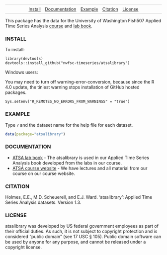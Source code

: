 <style>
.nav{
    border:1px solid #ccc;
    border-width:1px 0;
    list-style:none;
    margin:0;
    padding:0;
    text-align:center;
}
.nav li{
    display:inline-block;
}
.nav a{
    display:inline-block;
    padding:5px;
}
</style>
<ul class="nav">
<li>
<a href="#install">Install</a>
</li>
<li>
<a href="#documentation">Documentation</a>
</li>
<li>
<a href="#example">Example</a>
</li>
<li>
<a href="#citation">Citation</a>
</li>
<li>
<a href="#license">License</a>
</li>
</ul>

This package has the data for the University of Washington Fish507
Applied Time Series Analysis
[course](https://nwfsc-timeseries.github.io/atsa) and [lab
book](https://nwfsc-timeseries.github.io/atsa-labs).

### INSTALL

To install:

    library(devtools)
    devtools::install_github("nwfsc-timeseries/atsalibrary")

Windows users:

You may need to turn off warning-error-conversion, because since the R
4.0 update, the tiniest warning stops installation of GitHub hosted
packages.

    Sys.setenv("R_REMOTES_NO_ERRORS_FROM_WARNINGS" = "true")

### EXAMPLE

Type `?` and the dataset name for the help file for each dataset.

``` r
data(package="atsalibrary")
```

### DOCUMENTATION

-   [ATSA lab book](https://nwfsc-timeseries.github.io/atsa-labs/) - The
    atsalibrary is used in our Applied Time Series Analysis book
    developed from the labs in our course.
-   [ATSA course website](https://nwfsc-timeseries.github.io/atsa/) - We
    have lectures and all material from our course on our course
    website.

### CITATION

Holmes, E.E., M.D. Scheuerell, and E.J. Ward. ‘atsalibrary’: Applied
Time Series Analysis datasets. Version 1.3.

### LICENSE

atsalibrary was developed by US federal government employees as part of
their official duties. As such, it is not subject to copyright
protection and is considered “public domain” (see 17 USC § 105). Public
domain software can be used by anyone for any purpose, and cannot be
released under a copyright license.
